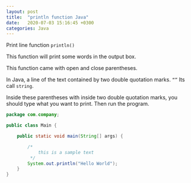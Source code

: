 ```yaml
---
layout: post
title:  "println function Java"
date:   2020-07-03 15:16:45 +0300
categories: Java
---
```


Print line function `println()`

This function will print some words in the output box.

This function came with open and close parentheses.

In Java, a line of the text contained by two double quotation marks. `“”` Its call `string`.

Inside these parentheses with inside two double quotation marks, you should type what you want to print.  Then run the program.

```java
package com.company;

public class Main {

    public static void main(String[] args) {

        /*
            this is a sample text
         */
        System.out.println("Hello World");
    }
}
```
